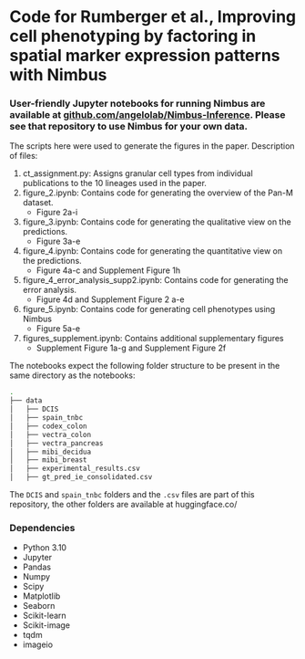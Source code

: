 # Code for Rumberger et al., Improving cell phenotyping by factoring in spatial marker expression patterns with Nimbus

### User-friendly Jupyter notebooks for running Nimbus are available at [github.com/angelolab/Nimbus-Inference](https://github.com/angelolab/Nimbus-Inference). Please see that repository to use Nimbus for your own data.

The scripts here were used to generate the figures in the paper. Description of files:
1. ct_assignment.py: Assigns granular cell types from individual publications to the 10 lineages used in the paper.
2. figure_2.ipynb: Contains code for generating the overview of the Pan-M dataset.
    - Figure 2a-i
3. figure_3.ipynb: Contains code for generating the qualitative view on the predictions.
    - Figure 3a-e
4. figure_4.ipynb: Contains code for generating the quantitative view on the predictions.
    - Figure 4a-c and Supplement Figure 1h
5. figure_4_error_analysis_supp2.ipynb: Contains code for generating the error analysis.
    - Figure 4d and Supplement Figure 2 a-e
6. figure_5.ipynb: Contains code for generating cell phenotypes using Nimbus
    - Figure 5a-e
7. figures_supplement.ipynb: Contains additional supplementary figures
    - Supplement Figure 1a-g and Supplement Figure 2f

The notebooks expect the following folder structure to be present in the same directory as the notebooks:
```bash
.
├── data
│   ├── DCIS
│   ├── spain_tnbc
│   ├── codex_colon
│   ├── vectra_colon
│   ├── vectra_pancreas
│   ├── mibi_decidua
│   ├── mibi_breast
│   ├── experimental_results.csv
│   ├── gt_pred_ie_consolidated.csv
```
The `DCIS` and `spain_tnbc` folders and the `.csv` files are part of this repository, the other folders are available at huggingface.co/

### Dependencies
- Python 3.10
- Jupyter
- Pandas
- Numpy
- Scipy
- Matplotlib
- Seaborn
- Scikit-learn
- Scikit-image
- tqdm
- imageio
